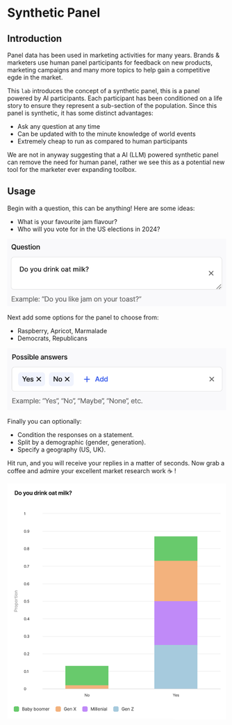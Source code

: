 # Synthetic Panel

## Introduction

Panel data has been used in marketing activities for many years. Brands &
marketers use human panel participants for feedback on new products, marketing
campaigns and many more topics to help gain a competitive egde in the market.

This `lab` introduces the concept of a synthetic panel, this is a panel powered
by AI participants. Each participant has been conditioned on a life story to
ensure they represent a sub-section of the population. Since this panel is
synthetic, it has some distinct advantages:

- Ask any question at any time
- Can be updated with to the minute knowledge of world events
- Extremely cheap to run as compared to human participants

We are not in anyway suggesting that a AI (LLM) powered synthetic panel can
remove the need for human panel, rather we see this as a potential new tool for
the marketer ever expanding toolbox.

## Usage

Begin with a question, this can be anything! Here are some ideas:

- What is your favourite jam flavour?
- Who will you vote for in the US elections in 2024?

![Synthetic panel question](../images/labs/synth-question.png)

Next add some options for the panel to choose from:

- Raspberry, Apricot, Marmalade
- Democrats, Republicans

![Synthetic panel options](../images/labs/synth-options.png)

Finally you can optionally:

- Condition the responses on a statement.
- Split by a demographic (gender, generation).
- Specify a geography (US, UK).

Hit run, and you will receive your replies in a matter of seconds. Now grab a
coffee and admire your excellent market research work ☕ !

![Synthetic panel question](../images/labs/synth-chart.png)
